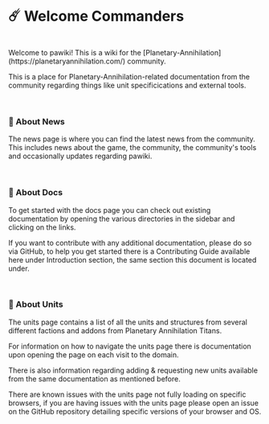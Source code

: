 # ☄️ Welcome Commanders

<br>
Welcome to pawiki! This is a wiki for the [Planetary-Annihilation](https://planetaryannihilation.com/) community.

This is a place for Planetary-Annihilation-related documentation from the community regarding things like unit specificications and external tools.

<br>

### 📰 About News

The news page is where you can find the latest news from the community.
This includes news about the game, the community, the community's tools and occasionally updates regarding pawiki.

<br>

### 📄 About Docs


To get started with the docs page you can check out existing documentation by opening the various directories in the sidebar and clicking on the links.

If you want to contribute with any additional documentation, please do so via GitHub, to help you get started there is a Contributing Guide available here under Introduction section, the same section this document is located under.

<br>

### 🤖 About Units

The units page contains a list of all the units and structures from several different factions and addons from Planetary Annihilation Titans.

For information on how to navigate the units page there is documentation upon opening the page on each visit to the domain.

There is also information regarding adding & requesting new units available from the same documentation as mentioned before.

There are known issues with the units page not fully loading on specific browsers, if you are having issues with the units page please open an issue on the GitHub repository detailing specific versions of your browser and OS.